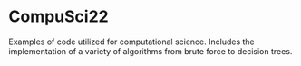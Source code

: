 # CompuSci22
Examples of code utilized for computational science. Includes the implementation of a variety of algorithms from brute force to decision trees.

